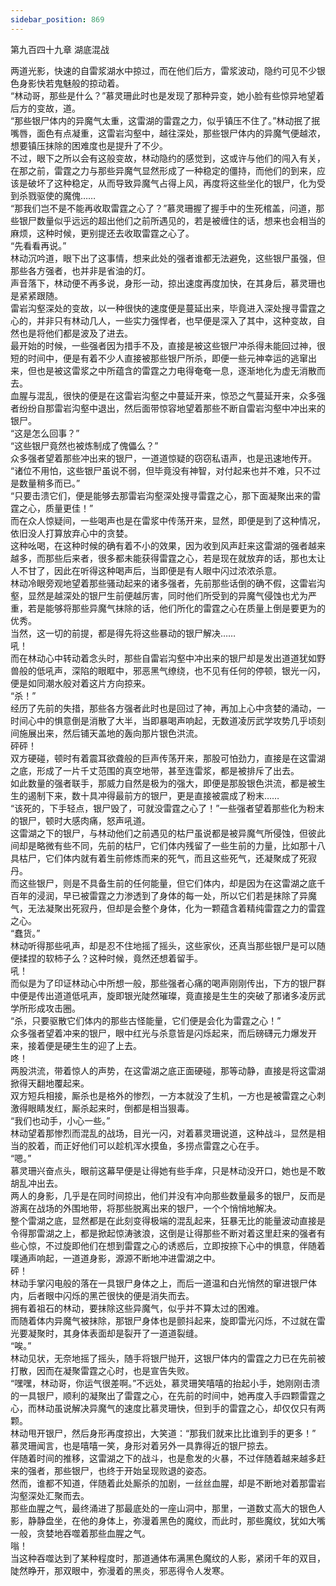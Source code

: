 ```yaml
---
sidebar_position: 869
---
```

 第九百四十九章 湖底混战


两道光影，快速的自雷浆湖水中掠过，而在他们后方，雷浆波动，隐约可见不少银色身影快若鬼魅般的掠动着。  
“林动哥，那些是什么？”慕灵珊此时也是发现了那种异变，她小脸有些惊异地望着后方的变故，道。  
“那些银尸体内的异魔气太重，这雷湖的雷霆之力，似乎镇压不住了。”林动抿了抿嘴唇，面色有点凝重，这雷岩沟壑中，越往深处，那些银尸体内的异魔气便越浓，想要镇压抹除的困难度也是提升了不少。  
不过，眼下之所以会有这般变故，林动隐约的感觉到，这或许与他们的闯入有关，在那之前，雷霆之力与那些异魔气显然形成了一种稳定的僵持，而他们的到来，应该是破坏了这种稳定，从而导致异魔气占得上风，再度将这些坐化的银尸，化为受到杀戮驱使的魔傀……  
“那我们岂不是不能再收取雷霆之心了？”慕灵珊握了握手中的生死棺盖，问道，那些银尸数量似乎远远的超出他们之前所遇见的，若是被缠住的话，想来也会相当的麻烦，这种时候，更别提还去收取雷霆之心了。  
“先看看再说。”  
林动沉吟道，眼下出了这事情，想来此处的强者谁都无法避免，这些银尸虽强，但那些各方强者，也并非是省油的灯。  
声音落下，林动便不再多说，身形一动，掠出速度再度加快，在其身后，慕灵珊也是紧紧跟随。  
雷岩沟壑深处的变故，以一种很快的速度便是蔓延出来，毕竟进入深处搜寻雷霆之心的，并非只有林动几人，一些实力强悍者，也早便是深入了其中，这种变故，自然也是将他们都是波及了进去。  
最开始的时候，一些强者因为措手不及，直接是被这些银尸冲杀得未能回过神，很短的时间中，便是有着不少人直接被那些银尸所杀，即便一些元神幸运的逃窜出来，但也是被这雷浆之中所蕴含的雷霆之力电得奄奄一息，逐渐地化为虚无消散而去。  
血腥与混乱，很快的便是在这雷岩沟壑之中蔓延开来，惊恐之气蔓延开来，众多强者纷纷自那雷岩沟壑中退出，然后面带惊容地望着那些不断自雷岩沟壑中冲出来的银尸。  
“这是怎么回事？”  
“这些银尸竟然也被炼制成了傀儡么？”  
众多强者望着那些冲出来的银尸，一道道惊疑的窃窃私语声，也是迅速地传开。  
“诸位不用怕，这些银尸虽说不弱，但毕竟没有神智，对付起来也并不难，只不过是数量稍多而已。”  
“只要击溃它们，便是能够去那雷岩沟壑深处搜寻雷霆之心，那下面凝聚出来的雷霆之心，质量更佳！”  
而在众人惊疑间，一些喝声也是在雷浆中传荡开来，显然，即便是到了这种情况，依旧没人打算放弃心中的贪婪。  
这种吆喝，在这种时候的确有着不小的效果，因为收到风声赶来这雷湖的强者越来越多，而那些后来者，很多都未能获得雷霆之心，若是现在就放弃的话，那也太让人不甘了，因此在听得这种喝声后，当即便是有人眼中闪过浓浓杀意。  
林动冷眼旁观地望着那些骚动起来的诸多强者，先前那些话倒的确不假，这雷岩沟壑，显然是越深处的银尸生前便越厉害，同时他们所受到的异魔气侵蚀也尤为严重，若是能够将那些异魔气抹除的话，他们所化的雷霆之心在质量上倒是要更为的优秀。  
当然，这一切的前提，都是得先将这些暴动的银尸解决……  
吼！  
而在林动心中转动着念头时，那些自雷岩沟壑中冲出来的银尸却是发出道道犹如野兽般的低吼声，深陷的眼眶中，邪恶黑气缭绕，也不见有任何的停顿，银光一闪，便是如同潮水般对着这片方向掠来。  
“杀！”  
经历了先前的失措，那些各方强者此时也是回过了神，再加上心中贪婪的涌动，一时间心中的惧意倒是消散了大半，当即暴喝声响起，无数道凌厉武学攻势几乎顷刻间施展出来，然后铺天盖地的轰向那片银色洪流。  
砰砰！  
双方硬碰，顿时有着震耳欲聋般的巨声传荡开来，那股可怕劲力，直接是在这雷湖之底，形成了一片千丈范围的真空地带，甚至连雷浆，都是被排斥了出去。  
如此数量的强者联手，那威力自然是极为的强大，即便是那股银色洪流，都是被生生的遏制下来，数十具冲得最前方的银尸，更是直接被震成了粉末……  
“该死的，下手轻点，银尸毁了，可就没雷霆之心了！”一些强者望着那些化为粉末的银尸，顿时大感肉痛，怒声吼道。  
这雷湖之下的银尸，与林动他们之前遇见的枯尸虽说都是被异魔气所侵蚀，但彼此间却是略微有些不同，先前的枯尸，它们体内残留了一些生前的力量，比如那十八具枯尸，它们体内就有着生前修炼而来的死气，而且这些死气，还凝聚成了死寂丹。  
而这些银尸，则是不具备生前的任何能量，但它们体内，却是因为在这雷湖之底千百年的浸润，早已被雷霆之力渗透到了身体的每一处，所以它们若是抹除了异魔气，无法凝聚出死寂丹，但却是会整个身体，化为一颗蕴含着精纯雷霆之力的雷霆之心。  
“蠢货。”  
林动听得那些吼声，却是忍不住地摇了摇头，这些家伙，还真当那些银尸是可以随便揉捏的软柿子么？这种时候，竟然还想着留手。  
吼！  
而似是为了印证林动心中所想一般，那些强者心痛的喝声刚刚传出，下方的银尸群中便是传出道道低吼声，旋即银光陡然璀璨，竟直接是生生的突破了那诸多凌厉武学所形成攻击圈。  
“杀，只要驱散它们体内的那些古怪能量，它们便是会化为雷霆之心！”  
众多强者望着冲来的银尸，眼中红光与杀意皆是闪烁起来，而后磅礴元力爆发开来，接着便是硬生生的迎了上去。  
咚！  
两股洪流，带着惊人的声势，在这雷湖之底正面硬碰，那等动静，直接是将这雷湖掀得天翻地覆起来。  
双方短兵相接，厮杀也是格外的惨烈，一方本就没了生机，一方也是被雷霆之心刺激得眼睛发红，厮杀起来时，倒都是相当狠毒。  
“我们也动手，小心一些。”  
林动望着那惨烈而混乱的战场，目光一闪，对着慕灵珊说道，这种战斗，显然是相当的胶着，而正好他们可以趁机浑水摸鱼，多捞点雷霆之心在手。  
“嗯。”  
慕灵珊兴奋点头，眼前这幕早便是让得她有些手痒，只是林动没开口，她也是不敢胡乱冲出去。  
两人的身影，几乎是在同时间掠出，他们并没有冲向那些数量最多的银尸，反而是游离在战场的外围地带，将那些脱离出来的银尸，一个个悄悄地解决。  
整个雷湖之底，显然都是在此刻变得极端的混乱起来，狂暴无比的能量波动直接是令得那雷湖之上，都是掀起惊涛骇浪，这倒是让得那些不断对着这里赶来的强者有些心惊，不过旋即他们在想到雷霆之心的诱惑后，立即按捺下心中的惧意，伴随着噗通声响起，一道道身影，源源不断地冲进雷湖之中。  
砰！  
林动手掌闪电般的落在一具银尸身体之上，而后一道温和白光悄然的窜进银尸体内，后者眼中闪烁的黑芒很快的便是消失而去。  
拥有着祖石的林动，要抹除这些异魔气，似乎并不算太过的困难。  
而随着体内异魔气被抹除，那银尸身体也是颤抖起来，旋即雷光闪烁，不过就在雷光要凝聚时，其身体表面却是裂开了一道道裂缝。  
“唉。”  
林动见状，无奈地摇了摇头，随手将银尸抛开，这银尸体内的雷霆之力已在先前被打散，因而在凝聚雷霆之心时，也是宣告失败。  
“嘿嘿，林动哥，你运气很差啊。”不远处，慕灵珊笑嘻嘻的抬起小手，她刚刚击溃的一具银尸，顺利的凝聚出了雷霆之心，在先前的时间中，她再度入手四颗雷霆之心，而林动虽说解决异魔气的速度比慕灵珊快，但到手的雷霆之心，却仅仅只有两颗。  
林动甩开银尸，然后身形再度掠出，大笑道：“那我们就来比比谁到手的更多！”  
慕灵珊闻言，也是嘻嘻一笑，身形对着另外一具靠得近的银尸掠去。  
伴随着时间的推移，这雷湖之下的战斗，也是愈发的火暴，不过伴随着越来越多赶来的强者，那些银尸，也终于开始呈现败退的姿态。  
然而，谁都不知道，伴随着此处厮杀的加剧，一丝丝血腥，却是不断地对着那雷岩沟壑深处汇聚而去。  
那些血腥之气，最终涌进了那最底处的一座山洞中，那里，一道数丈高大的银色人影，静静盘坐，在他的身体上，弥漫着黑色的魔纹，而此时，那些魔纹，犹如大嘴一般，贪婪地吞噬着那些血腥之气。  
嗡！  
当这种吞噬达到了某种程度时，那道通体布满黑色魔纹的人影，紧闭千年的双目，陡然睁开，那双眼中，弥漫着的黑炎，邪恶得令人发寒。  
  
  
